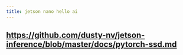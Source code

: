 ```yaml
---
title: jetson nano hello ai
---
```


## https://github.com/dusty-nv/jetson-inference/blob/master/docs/pytorch-ssd.md
